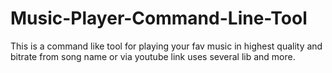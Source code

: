 # Music-Player-Command-Line-Tool
This is a command like tool for playing your fav music in highest quality and bitrate from song name or via youtube link uses several lib and more.
